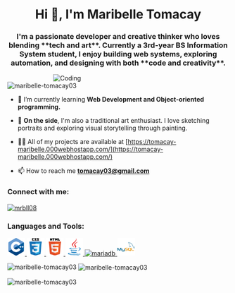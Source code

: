 <h1 align="center">Hi 👋, I'm Maribelle Tomacay</h1>
<h3 align="center">I'm a passionate developer and creative thinker who loves blending **tech and art**. Currently a 3rd-year BS Information System student, I enjoy building web systems, exploring automation, and designing with both **code and creativity**.</h3>
<img align="right" alt="Coding" width="400" src="https://th.bing.com/th/id/OIP.HRcRfQknTEbi96pnLo-9ygHaHa?w=5316&h=5316&rs=1&pid=ImgDetMain">

<p align="left"> <img src="https://komarev.com/ghpvc/?username=maribelle-tomacay03&label=Profile%20views&color=0e75b6&style=flat" alt="maribelle-tomacay03" /> </p>

- 🌱 I’m currently learning **Web Development and Object-oriented programming.**
  
- 🎨 **On the side**, I'm also a traditional art enthusiast. I love sketching portraits and exploring visual storytelling through painting.

- 👨‍💻 All of my projects are available at [https://tomacay-maribelle.000webhostapp.com/](https://tomacay-maribelle.000webhostapp.com/)

- 📫 How to reach me **tomacay03@gmail.com**

<h3 align="left">Connect with me:</h3>
<p align="left">
<a href="https://instagram.com/mrbll08" target="blank"><img align="center" src="https://raw.githubusercontent.com/rahuldkjain/github-profile-readme-generator/master/src/images/icons/Social/instagram.svg" alt="mrbll08" height="30" width="40" /></a>
</p>

<h3 align="left">Languages and Tools:</h3>
<p align="left"> <a href="https://www.w3schools.com/cpp/" target="_blank" rel="noreferrer"> <img src="https://raw.githubusercontent.com/devicons/devicon/master/icons/cplusplus/cplusplus-original.svg" alt="cplusplus" width="40" height="40"/> </a> <a href="https://www.w3schools.com/css/" target="_blank" rel="noreferrer"> <img src="https://raw.githubusercontent.com/devicons/devicon/master/icons/css3/css3-original-wordmark.svg" alt="css3" width="40" height="40"/> </a> <a href="https://www.w3.org/html/" target="_blank" rel="noreferrer"> <img src="https://raw.githubusercontent.com/devicons/devicon/master/icons/html5/html5-original-wordmark.svg" alt="html5" width="40" height="40"/> </a> <a href="https://www.java.com" target="_blank" rel="noreferrer"> <img src="https://raw.githubusercontent.com/devicons/devicon/master/icons/java/java-original.svg" alt="java" width="40" height="40"/> </a> <a href="https://mariadb.org/" target="_blank" rel="noreferrer"> <img src="https://www.vectorlogo.zone/logos/mariadb/mariadb-icon.svg" alt="mariadb" width="40" height="40"/> </a> <a href="https://www.mysql.com/" target="_blank" rel="noreferrer"> <img src="https://raw.githubusercontent.com/devicons/devicon/master/icons/mysql/mysql-original-wordmark.svg" alt="mysql" width="40" height="40"/> </a> </p>

<p><img align="left" src="https://github-readme-stats.vercel.app/api/top-langs?username=maribelle-tomacay03&show_icons=true&locale=en&layout=compact" alt="maribelle-tomacay03" /></p>

<p>&nbsp;<img align="center" src="https://github-readme-stats.vercel.app/api?username=maribelle-tomacay03&show_icons=true&locale=en" alt="maribelle-tomacay03" /></p>

<p><img align="center" src="https://github-readme-streak-stats.herokuapp.com/?user=maribelle-tomacay03&" alt="maribelle-tomacay03" /></p>

